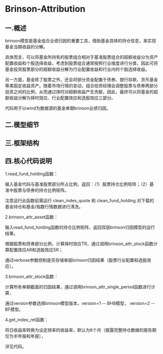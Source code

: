 # Brinson-Attribution

一.概述
------
brinson模型是基金组合业绩归因的重要工具，借助基金具体的持仓信息，来实现基金当期收益的分解。

具体而言，可以将基金所持有的股票组合相对于基准股票组合的超额收益分为资产配置收益和个股选择收益，考虑到股票组合通常按照行业维度进行分类，因此可将基金投资股票部分的超额收益分解为行业配置收益和行业内的个股选择收益。

另一方面，基金除了股票之外，还会将部分资金配置于债券、银行存款、货币基金等类固定收益资产。随着市场行情的变动，组合投资经理会调整股票与债券两部分投资之间的比例，从而通过择时对超额收益产生贡献，因此，最终可以将基金的超额收益分解为择时效应、行业配置效应和选股效应三部分。

代码用于以wind为数据源的基金单期brinson业绩归因。

二.模型细节
------

三.框架结构
------

四.核心代码说明
------
1.read_fund_holding函数：

输入基金代码与基准股票部分所占比例，返回：（1）股票持仓比例矩阵；（2）基准中股票与债券的持仓比例矩阵。

注意运行此函数前需运行 clean_index_quote 和 clean_fund_holding 对下载的基金持仓和基金/指数行情数据进行清洗。


2.brinson_attr_asset函数：

输入read_fund_holding函数的持仓比例矩阵，返回双层brinson归因模型的运行结果。

根据股票和债券部分比例，计算择时效应TR，通过调用brinson_attr_stock函数计算配置效应AR和选股效应SR；

通过verbose参数控制是否存储单层brinson归因结果（股票行业配置和选股效应）。


3.brinson_attr_stock函数：

计算所有单期截面的归因结果，通过调用brinson_attr_single_period函数进行计算，

通过version参数选择brinson模型版本，version=1 -- BHB模型， version=2 -- BF模型。

4.get_index_ret函数：

将日收益率转换为设定频率的收益率，默认为6个月（披露完整持仓数据的报告期仅为半年报和年报），

详见代码。
